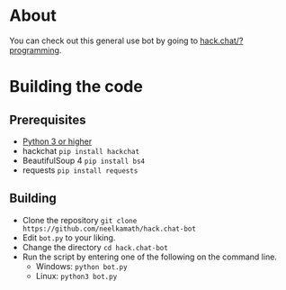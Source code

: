 # About

You can check out this general use bot by going to [hack.chat/?programming](https://hack.chat/?programming).

# Building the code

## Prerequisites

- [Python 3 or higher](https://www.python.org/downloads/)
- hackchat `pip install hackchat`
- BeautifulSoup 4 `pip install bs4`
- requests `pip install requests`

## Building

- Clone the repository `git clone https://github.com/neelkamath/hack.chat-bot`
- Edit `bot.py` to your liking.
- Change the directory `cd hack.chat-bot`
- Run the script by entering one of the following on the command line.
  - Windows: `python bot.py`
  - Linux: `python3 bot.py`
